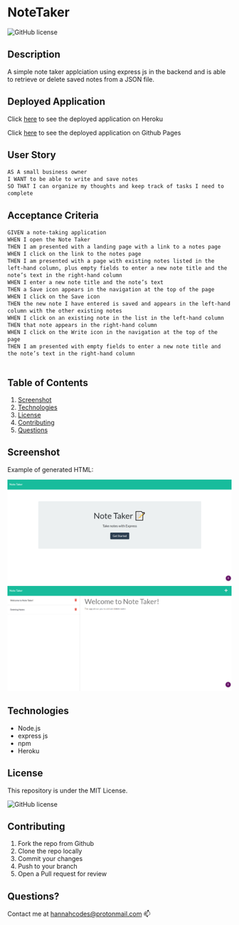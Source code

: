# NoteTaker

![GitHub license](https://img.shields.io/badge/license-MIT-blue.svg)

## Description
A simple note taker applciation using express js in the backend and is able to retrieve or delete saved notes from a JSON file. 

## Deployed Application

Click [here](https://still-dawn-65354.herokuapp.com/) to see the deployed application on Heroku

Click [here](https://hannahnmcdonald.github.io/NoteTaker/) to see the deployed application on Github Pages

## User Story

```
AS A small business owner
I WANT to be able to write and save notes
SO THAT I can organize my thoughts and keep track of tasks I need to complete

```

## Acceptance Criteria 

```
GIVEN a note-taking application
WHEN I open the Note Taker
THEN I am presented with a landing page with a link to a notes page
WHEN I click on the link to the notes page
THEN I am presented with a page with existing notes listed in the left-hand column, plus empty fields to enter a new note title and the note’s text in the right-hand column
WHEN I enter a new note title and the note’s text
THEN a Save icon appears in the navigation at the top of the page
WHEN I click on the Save icon
THEN the new note I have entered is saved and appears in the left-hand column with the other existing notes
WHEN I click on an existing note in the list in the left-hand column
THEN that note appears in the right-hand column
WHEN I click on the Write icon in the navigation at the top of the page
THEN I am presented with empty fields to enter a new note title and the note’s text in the right-hand column


```

## Table of Contents
1. [Screenshot](##Screenshot)
2. [Technologies](##Technologies)
3. [License](##License)
4. [Contributing](##Contributing)
5. [Questions](##Questions)


## Screenshot

Example of generated HTML: 

![Screenshot](./img/Screenshot1.png)
![Screenshot](./img/Screenshot2.png)


## Technologies

* Node.js
* express js
* npm
* Heroku


## License

This repository is under the MIT License.

![GitHub license](https://img.shields.io/badge/license-MIT-blue.svg)

## Contributing

1. Fork the repo from Github
2. Clone the repo locally
3. Commit your changes
4. Push to your branch
5. Open a Pull request for review

## Questions?

Contact me at hannahcodes@protonmail.com 📫


